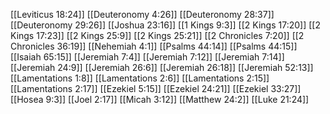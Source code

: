 [[Leviticus 18:24]]
[[Deuteronomy 4:26]]
[[Deuteronomy 28:37]]
[[Deuteronomy 29:26]]
[[Joshua 23:16]]
[[1 Kings 9:3]]
[[2 Kings 17:20]]
[[2 Kings 17:23]]
[[2 Kings 25:9]]
[[2 Kings 25:21]]
[[2 Chronicles 7:20]]
[[2 Chronicles 36:19]]
[[Nehemiah 4:1]]
[[Psalms 44:14]]
[[Psalms 44:15]]
[[Isaiah 65:15]]
[[Jeremiah 7:4]]
[[Jeremiah 7:12]]
[[Jeremiah 7:14]]
[[Jeremiah 24:9]]
[[Jeremiah 26:6]]
[[Jeremiah 26:18]]
[[Jeremiah 52:13]]
[[Lamentations 1:8]]
[[Lamentations 2:6]]
[[Lamentations 2:15]]
[[Lamentations 2:17]]
[[Ezekiel 5:15]]
[[Ezekiel 24:21]]
[[Ezekiel 33:27]]
[[Hosea 9:3]]
[[Joel 2:17]]
[[Micah 3:12]]
[[Matthew 24:2]]
[[Luke 21:24]]
